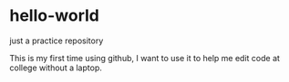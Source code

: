 # hello-world
just a practice repository

This is my first time using github, I want to use it to help me edit code at college without a laptop.
